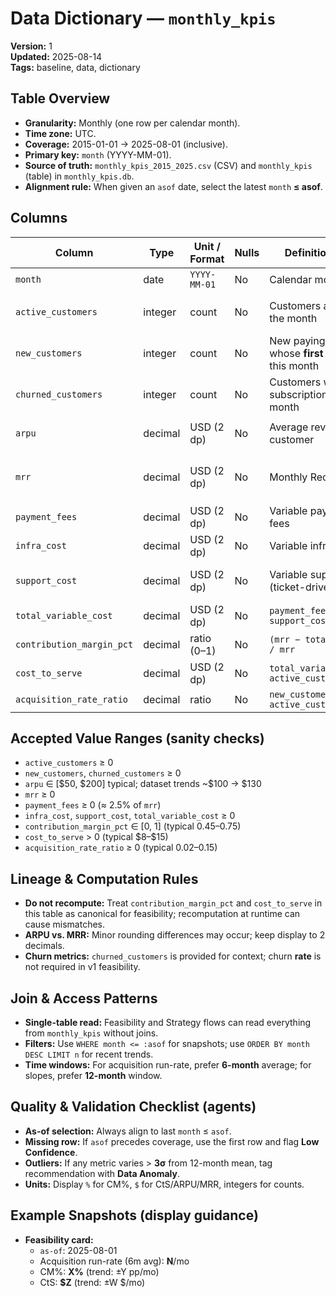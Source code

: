 # Data Dictionary — `monthly_kpis`
**Version:** 1  
**Updated:** 2025-08-14  
**Tags:** baseline, data, dictionary

## Table Overview
- **Granularity:** Monthly (one row per calendar month).
- **Time zone:** UTC.
- **Coverage:** 2015-01-01 → 2025-08-01 (inclusive).
- **Primary key:** `month` (YYYY-MM-01).
- **Source of truth:** `monthly_kpis_2015_2025.csv` (CSV) and `monthly_kpis` (table) in `monthly_kpis.db`.
- **Alignment rule:** When given an `asof` date, select the latest `month` **≤ asof**.

## Columns

| Column                   | Type      | Unit / Format | Nulls | Definition / Derivation | Notes & Examples |
|--------------------------|-----------|---------------|-------|-------------------------|------------------|
| `month`                  | date      | `YYYY-MM-01`  | No    | Calendar month key      | e.g., `2025-08-01` |
| `active_customers`       | integer   | count         | No    | Customers active at end of the month | Monotonicity not guaranteed (churn/new) |
| `new_customers`          | integer   | count         | No    | New paying customers whose **first active** month is this month | Primary for acquisition goals |
| `churned_customers`      | integer   | count         | No    | Customers whose subscription ended in this month | Context/supporting only |
| `arpu`                   | decimal   | USD (2 dp)    | No    | Average revenue per active customer | `mrr / active_customers` in reference terms |
| `mrr`                    | decimal   | USD (2 dp)    | No    | Monthly Recurring Revenue | Equals `active_customers × arpu` in this dataset |
| `payment_fees`           | decimal   | USD (2 dp)    | No    | Variable payment processing fees | Baseline rate 2.5% × `mrr` |
| `infra_cost`             | decimal   | USD (2 dp)    | No    | Variable infrastructure cost | Scales with `active_customers` |
| `support_cost`           | decimal   | USD (2 dp)    | No    | Variable support cost (ticket-driven) | Already aggregated monthly |
| `total_variable_cost`    | decimal   | USD (2 dp)    | No    | `payment_fees + infra_cost + support_cost` | Authoritative sum |
| `contribution_margin_pct`| decimal   | ratio (0–1)   | No    | `(mrr − total_variable_cost) / mrr` | Profit KPI (higher is better) |
| `cost_to_serve`          | decimal   | USD (2 dp)    | No    | `total_variable_cost / active_customers` | Cost KPI (lower is better) |
| `acquisition_rate_ratio` | decimal   | ratio         | No    | `new_customers / active_customers_prev_month` | Context metric |

## Accepted Value Ranges (sanity checks)
- `active_customers` ≥ 0  
- `new_customers`, `churned_customers` ≥ 0  
- `arpu` ∈ [\$50, \$200] typical; dataset trends ~\$100 → \$130  
- `mrr` ≥ 0  
- `payment_fees` ≥ 0 (≈ 2.5% of `mrr`)  
- `infra_cost`, `support_cost`, `total_variable_cost` ≥ 0  
- `contribution_margin_pct` ∈ [0, 1] (typical 0.45–0.75)  
- `cost_to_serve` > 0 (typical \$8–\$15)  
- `acquisition_rate_ratio` ≥ 0 (typical 0.02–0.15)

## Lineage & Computation Rules
- **Do not recompute:** Treat `contribution_margin_pct` and `cost_to_serve` in this table as canonical for feasibility; recomputation at runtime can cause mismatches.
- **ARPU vs. MRR:** Minor rounding differences may occur; keep display to 2 decimals.
- **Churn metrics:** `churned_customers` is provided for context; churn **rate** is not required in v1 feasibility.

## Join & Access Patterns
- **Single-table read:** Feasibility and Strategy flows can read everything from `monthly_kpis` without joins.
- **Filters:** Use `WHERE month <= :asof` for snapshots; use `ORDER BY month DESC LIMIT n` for recent trends.
- **Time windows:** For acquisition run-rate, prefer **6-month** average; for slopes, prefer **12-month** window.

## Quality & Validation Checklist (agents)
- **As-of selection:** Always align to last `month` ≤ `asof`.
- **Missing row:** If `asof` precedes coverage, use the first row and flag **Low Confidence**.
- **Outliers:** If any metric varies > **3σ** from 12-month mean, tag recommendation with **Data Anomaly**.
- **Units:** Display `%` for CM%, `$` for CtS/ARPU/MRR, integers for counts.

## Example Snapshots (display guidance)
- **Feasibility card:**  
  - `as-of`: 2025-08-01  
  - Acquisition run-rate (6m avg): **N**/mo  
  - CM%: **X%** (trend: ±Y pp/mo)  
  - CtS: **$Z** (trend: ±W $/mo)